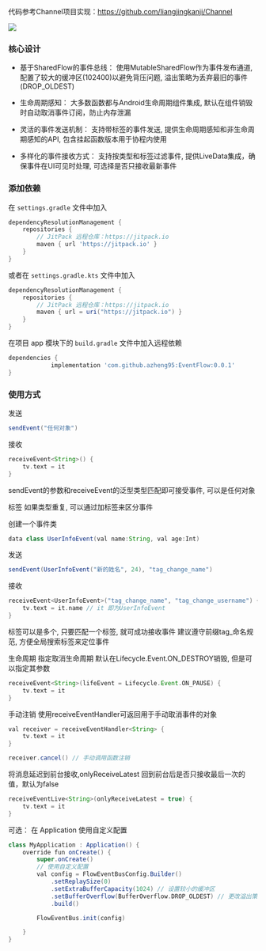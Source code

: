 代码参考Channel项目实现：https://github.com/liangjingkanji/Channel


[![](https://jitpack.io/v/azheng95/EventFlow.svg)](https://jitpack.io/#azheng95/EventFlow)

### 核心设计
- 基于SharedFlow的事件总线：
使用MutableSharedFlow作为事件发布通道,
配置了较大的缓冲区(102400)以避免背压问题,
溢出策略为丢弃最旧的事件(DROP_OLDEST)

- 生命周期感知：
大多数函数都与Android生命周期组件集成,
默认在组件销毁时自动取消事件订阅，防止内存泄漏

- 灵活的事件发送机制：
支持带标签的事件发送,
提供生命周期感知和非生命周期感知的API,
包含挂起函数版本用于协程内使用

- 多样化的事件接收方式：
支持按类型和标签过滤事件,
提供LiveData集成，确保事件在UI可见时处理,
可选择是否只接收最新事件

### 添加依赖

在 `settings.gradle` 文件中加入

```groovy
dependencyResolutionManagement {
    repositories {
        // JitPack 远程仓库：https://jitpack.io
        maven { url 'https://jitpack.io' }
    }
}
```
或者在 `settings.gradle.kts` 文件中加入

```groovy
dependencyResolutionManagement {
    repositories {
        // JitPack 远程仓库：https://jitpack.io
        maven { url = uri("https://jitpack.io") }
    }
}
```


在项目 app 模块下的 `build.gradle` 文件中加入远程依赖

```groovy
dependencies {
	        implementation 'com.github.azheng95:EventFlow:0.0.1'
}
```

### 使用方式
发送
```groovy
sendEvent("任何对象")
```
接收
```groovy
receiveEvent<String>() {
    tv.text = it
}
```
sendEvent的参数和receiveEvent的泛型类型匹配即可接受事件, 可以是任何对象
 
标签
如果类型重复, 可以通过加标签来区分事件

创建一个事件类
```groovy
data class UserInfoEvent(val name:String, val age:Int)
```
发送
```groovy
sendEvent(UserInfoEvent("新的姓名", 24), "tag_change_name")
```
接收
```groovy
receiveEvent<UserInfoEvent>("tag_change_name", "tag_change_username") {
    tv.text = it.name // it 即为UserInfoEvent
}
```

标签可以是多个, 只要匹配一个标签, 就可成功接收事件
建议遵守前缀tag_命名规范, 方便全局搜索标签来定位事件

生命周期
指定取消生命周期 默认在Lifecycle.Event.ON_DESTROY销毁, 但是可以指定其参数
```groovy
receiveEvent<String>(lifeEvent = Lifecycle.Event.ON_PAUSE) {
    tv.text = it
}
```

手动注销
使用receiveEventHandler可返回用于手动取消事件的对象
```groovy
val receiver = receiveEventHandler<String> {
    tv.text = it
}

receiver.cancel() // 手动调用函数注销
```

将消息延迟到前台接收,onlyReceiveLatest 回到前台后是否只接收最后一次的值，默认为false

```groovy
receiveEventLive<String>(onlyReceiveLatest = true) {
    tv.text = it
}
```

可选：
 在 Application 使用自定义配置
 
```groovy
class MyApplication : Application() {
    override fun onCreate() {
        super.onCreate()
        // 使用自定义配置
        val config = FlowEventBusConfig.Builder()
            .setReplaySize(0)
            .setExtraBufferCapacity(1024) // 设置较小的缓冲区
            .setBufferOverflow(BufferOverflow.DROP_OLDEST) // 更改溢出策略
            .build()

        FlowEventBus.init(config)

    }
}
```



